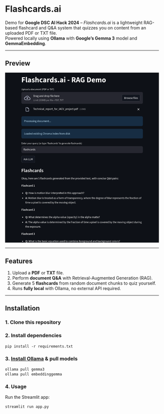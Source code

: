 # Flashcards.ai

Demo for **Google DSC AI Hack 2024** – *Flashcards.ai* is a lightweight RAG-based flashcard and Q&A system that quizzes you on content from an uploaded PDF or TXT file.  
Powered locally using **Ollama** with **Google’s Gemma 3** model and **GemmaEmbedding**.

---

## Preview
![App Screenshot](rag_demo.png)

---

## Features
1) Upload a **PDF** or **TXT** file.  
2) Perform **document Q&A** with Retrieval-Augmented Generation (RAG).  
3) Generate 5 **flashcards** from random document chunks to quiz yourself.  
4) Runs **fully local** with Ollama, no external API required.

---

## Installation

### 1. Clone this repository
### 2. Install dependencies
```
pip install -r requirements.txt
```
### 3. [Install Ollama](https://ollama.com/) & pull models
```
ollama pull gemma3
ollama pull embeddinggemma
```
### 4. Usage
Run the Streamlit app:
```
streamlit run app.py
```

